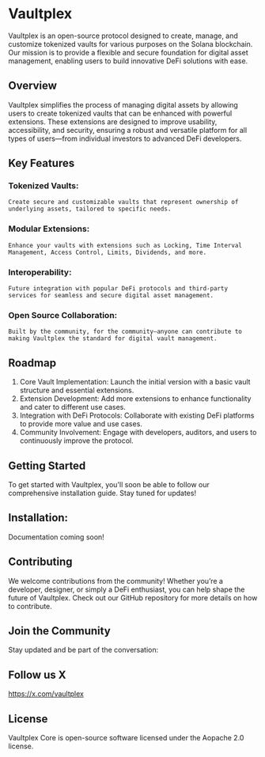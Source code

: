 
# Vaultplex 

Vaultplex is an open-source protocol designed to create, manage, and customize tokenized vaults for various purposes on the Solana blockchain. Our mission is to provide a flexible and secure foundation for digital asset management, enabling users to build innovative DeFi solutions with ease.

## Overview
Vaultplex simplifies the process of managing digital assets by allowing users to create tokenized vaults that can be enhanced with powerful extensions. These extensions are designed to improve usability, accessibility, and security, ensuring a robust and versatile platform for all types of users—from individual investors to advanced DeFi developers.

## Key Features

### Tokenized Vaults: 
    Create secure and customizable vaults that represent ownership of underlying assets, tailored to specific needs.

### Modular Extensions: 
    Enhance your vaults with extensions such as Locking, Time Interval Management, Access Control, Limits, Dividends, and more.

### Interoperability: 
    Future integration with popular DeFi protocols and third-party services for seamless and secure digital asset management.

### Open Source Collaboration: 
    Built by the community, for the community—anyone can contribute to making Vaultplex the standard for digital vault management.

## Roadmap

1. Core Vault Implementation: Launch the initial version with a basic vault structure and essential extensions.
2. Extension Development: Add more extensions to enhance functionality and cater to different use cases.
3. Integration with DeFi Protocols: Collaborate with existing DeFi platforms to provide more value and use cases.
4. Community Involvement: Engage with developers, auditors, and users to continuously improve the protocol.

## Getting Started
To get started with Vaultplex, you'll soon be able to follow our comprehensive installation guide. Stay tuned for updates!

## Installation: 

Documentation coming soon!

## Contributing
We welcome contributions from the community! Whether you’re a developer, designer, or simply a DeFi enthusiast, you can help shape the future of Vaultplex. Check out our GitHub repository for more details on how to contribute.

## Join the Community
Stay updated and be part of the conversation:

## Follow us X
https://x.com/vaultplex 


## License
Vaultplex Core is open-source software licensed under the Aopache 2.0 license.
